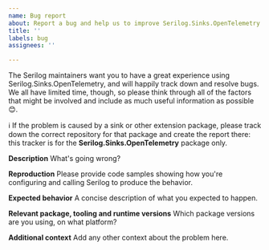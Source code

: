 ```yaml
---
name: Bug report
about: Report a bug and help us to improve Serilog.Sinks.OpenTelemetry
title: ''
labels: bug
assignees: ''

---
```


The Serilog maintainers want you to have a great experience using Serilog.Sinks.OpenTelemetry, and will happily track down and resolve bugs. We all have limited time, though, so please think through all of the factors that might be involved and include as much useful information as possible 😊.

ℹ If the problem is caused by a sink or other extension package, please track down the correct repository for that package and create the report there: this tracker is for the **Serilog.Sinks.OpenTelemetry** package only.

**Description**
What's going wrong?

**Reproduction**
Please provide code samples showing how you're configuring and calling Serilog to produce the behavior.

**Expected behavior**
A concise description of what you expected to happen.

**Relevant package, tooling and runtime versions**
Which package versions are you using, on what platform?

**Additional context**
Add any other context about the problem here.
